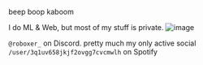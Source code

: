 beep boop kaboom


I do ML & Web, but most of my stuff is private.
![image](https://github.com/user-attachments/assets/7b9f1bf1-ccd3-4bf0-83be-2778e4a629fb)


`@roboxer_` on Discord. pretty much my only active social
<br>
`/user/3q1uv658jkjf2ovgg7cvcmwlh` on Spotify

